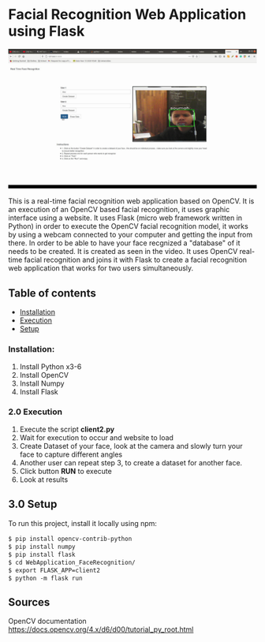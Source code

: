 # Facial Recognition Web Application using Flask

[![Watch the video](https://github.com/AlejandroSoumah/WebApplication_FaceRecognition/blob/main/FaceRecon.png)](https://youtu.be/BaHZWi6Kbcg)

This is a real-time facial recognition web application based on OpenCV. It is an execution of an OpenCV based facial recognition, it uses graphic interface using a website. It uses Flask (micro web framework written in Python) in order to execute the OpenCV facial recognition model, it works by using a webcam connected to your computer and getting the input from there. In order to be able to have your face recgnized a "database" of it needs to be created. It is created as seen in the video. It uses OpenCV real-time facial recognition and joins it with Flask to create a facial recognition web application that works for two users simultaneously.
## Table of contents
* [ Installation](#Installation)
* [ Execution](#Execution)
* [ Setup](#Setup)


### Installation:
   1. Install Python x3-6
   2. Install OpenCV
   3. Install Numpy
   4. Install Flask


### 2.0 Execution
   1. Execute the script <b> client2.py </b>
   3. Wait for execution to occur and website to load
   4. Create Dataset of your face, look at the camera and slowly turn your face to capture different angles
   5. Another user can repeat step 3, to create a dataset for another face.
   6. Click button <b>RUN</b> to execute
   7. Look at results

## 3.0 Setup
To run this project, install it locally using npm:

```
$ pip install opencv-contrib-python
$ pip install numpy
$ pip install flask
$ cd WebApplication_FaceRecognition/
$ export FLASK_APP=client2
$ python -m flask run
```
## Sources
OpenCV documentation https://docs.opencv.org/4.x/d6/d00/tutorial_py_root.html


